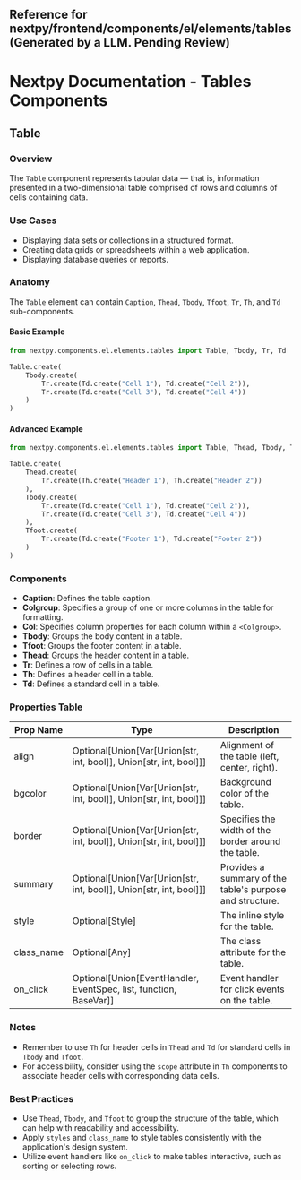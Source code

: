 ##  Reference for nextpy/frontend/components/el/elements/tables(Generated by a LLM. Pending Review)

# Nextpy Documentation - Tables Components

## Table

### Overview
The `Table` component represents tabular data — that is, information presented in a two-dimensional table comprised of rows and columns of cells containing data.

### Use Cases
- Displaying data sets or collections in a structured format.
- Creating data grids or spreadsheets within a web application.
- Displaying database queries or reports.

### Anatomy
The `Table` element can contain `Caption`, `Thead`, `Tbody`, `Tfoot`, `Tr`, `Th`, and `Td` sub-components.

#### Basic Example
```python
from nextpy.components.el.elements.tables import Table, Tbody, Tr, Td

Table.create(
    Tbody.create(
        Tr.create(Td.create("Cell 1"), Td.create("Cell 2")),
        Tr.create(Td.create("Cell 3"), Td.create("Cell 4"))
    )
)
```

#### Advanced Example
```python
from nextpy.components.el.elements.tables import Table, Thead, Tbody, Tfoot, Tr, Th, Td

Table.create(
    Thead.create(
        Tr.create(Th.create("Header 1"), Th.create("Header 2"))
    ),
    Tbody.create(
        Tr.create(Td.create("Cell 1"), Td.create("Cell 2")),
        Tr.create(Td.create("Cell 3"), Td.create("Cell 4"))
    ),
    Tfoot.create(
        Tr.create(Td.create("Footer 1"), Td.create("Footer 2"))
    )
)
```

### Components
- **Caption**: Defines the table caption.
- **Colgroup**: Specifies a group of one or more columns in the table for formatting.
- **Col**: Specifies column properties for each column within a `<Colgroup>`.
- **Tbody**: Groups the body content in a table.
- **Tfoot**: Groups the footer content in a table.
- **Thead**: Groups the header content in a table.
- **Tr**: Defines a row of cells in a table.
- **Th**: Defines a header cell in a table.
- **Td**: Defines a standard cell in a table.

### Properties Table

| Prop Name | Type | Description |
| --- | --- | --- |
| align | Optional[Union[Var[Union[str, int, bool]], Union[str, int, bool]]] | Alignment of the table (left, center, right). |
| bgcolor | Optional[Union[Var[Union[str, int, bool]], Union[str, int, bool]]] | Background color of the table. |
| border | Optional[Union[Var[Union[str, int, bool]], Union[str, int, bool]]] | Specifies the width of the border around the table. |
| summary | Optional[Union[Var[Union[str, int, bool]], Union[str, int, bool]]] | Provides a summary of the table's purpose and structure. |
| style | Optional[Style] | The inline style for the table. |
| class_name | Optional[Any] | The class attribute for the table. |
| on_click | Optional[Union[EventHandler, EventSpec, list, function, BaseVar]] | Event handler for click events on the table. |

### Notes
- Remember to use `Th` for header cells in `Thead` and `Td` for standard cells in `Tbody` and `Tfoot`.
- For accessibility, consider using the `scope` attribute in `Th` components to associate header cells with corresponding data cells.

### Best Practices
- Use `Thead`, `Tbody`, and `Tfoot` to group the structure of the table, which can help with readability and accessibility.
- Apply `styles` and `class_name` to style tables consistently with the application's design system.
- Utilize event handlers like `on_click` to make tables interactive, such as sorting or selecting rows.